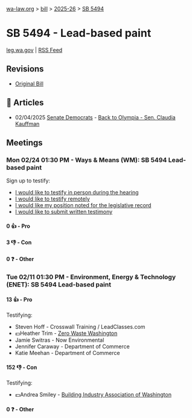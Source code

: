 [wa-law.org](/) > [bill](/bill/) > [2025-26](/bill/2025-26/) > [SB 5494](/bill/2025-26/sb/5494/)

# SB 5494 - Lead-based paint
[leg.wa.gov](https://app.leg.wa.gov/billsummary?BillNumber=5494&Year=2025&Initiative=false) | [RSS Feed](./rss.xml)

## Revisions
* [Original Bill](1/)

## 📰 Articles
* 02/04/2025 [Senate Democrats](/org/senate_democrats/) - [Back to Olympia - Sen. Claudia Kauffman](https://senatedemocrats.wa.gov/kauffman/2025/02/04/back-to-olympia/#:~:text=SB%205494)

## Meetings
### Mon 02/24 01:30 PM - Ways & Means (WM): SB 5494 Lead-based paint
Sign up to testify:
* [I would like to testify in person during the hearing](https://app.leg.wa.gov/csi/Testifier/Add?chamber=House&mId=32887&aId=164855&caId=26099&tId=1)
* [I would like to testify remotely](https://app.leg.wa.gov/csi/Testifier/Add?chamber=House&mId=32887&aId=164855&caId=26099&tId=2)
* [I would like my position noted for the legislative record](https://app.leg.wa.gov/csi/Testifier/Add?chamber=House&mId=32887&aId=164855&caId=26099&tId=3)
* [I would like to submit written testimony](https://app.leg.wa.gov/csi/Testifier/Add?chamber=House&mId=32887&aId=164855&caId=26099&tId=4)

#### 0 👍 - Pro

#### 3 👎 - Con

#### 0 ❓ - Other

### Tue 02/11 01:30 PM - Environment, Energy & Technology (ENET): SB 5494 Lead-based paint
#### 13 👍 - Pro
Testifying:
* Steven Hoff - Crosswall Training / LeadClasses.com
* 💵Heather Trim - [Zero Waste Washington](/org/zero_waste_washington/)
* Jamie Switras - Now Environmental
* Jennifer Caraway - Department of Commerce
* Katie Meehan - Department of Commerce

#### 152 👎 - Con
Testifying:
* 💵Andrea Smiley - [Building Industry Association of Washington](/org/building_industry_association_of_washington/)

#### 0 ❓ - Other
